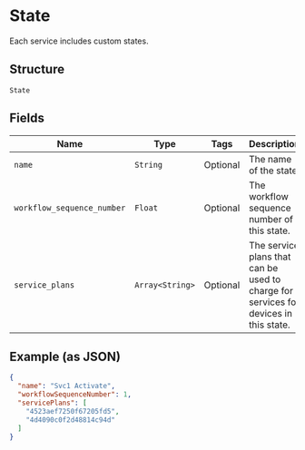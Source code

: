 
# State

Each service includes custom states.

## Structure

`State`

## Fields

| Name | Type | Tags | Description |
|  --- | --- | --- | --- |
| `name` | `String` | Optional | The name of the state. |
| `workflow_sequence_number` | `Float` | Optional | The workflow sequence number of this state. |
| `service_plans` | `Array<String>` | Optional | The service plans that can be used to charge for services for devices in this state. |

## Example (as JSON)

```json
{
  "name": "Svc1 Activate",
  "workflowSequenceNumber": 1,
  "servicePlans": [
    "4523aef7250f67205fd5",
    "4d4090c0f2d48814c94d"
  ]
}
```


